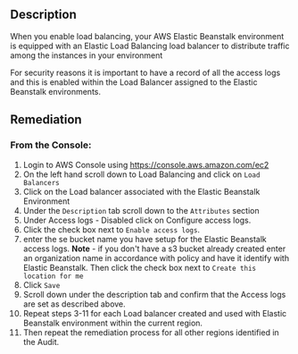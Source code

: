 ## Description

When you enable load balancing, your AWS Elastic Beanstalk environment is equipped with an Elastic Load Balancing load balancer to distribute traffic among the instances in your environment

For security reasons it is important to have a record of all the access logs and this is enabled within the Load Balancer assigned to the Elastic Beanstalk environments.

## Remediation

### From the Console:

1. Login to AWS Console using https://console.aws.amazon.com/ec2
2. On the left hand scroll down to Load Balancing and click on `Load Balancers`
3. Click on the Load balancer associated with the Elastic Beanstalk Environment
4. Under the `Description` tab scroll down to the `Attributes` section
5. Under Access logs - Disabled click on Configure access logs.
6. Click the check box next to `Enable access logs`.
7. enter the se bucket name you have setup for the Elastic Beanstalk access logs.
**Note** - if you don't have a s3 bucket already created enter an organization name in accordance with policy and have it identify with Elastic Beanstalk. Then click the check box next to `Create this location for me`
8. Click `Save`
9. Scroll down under the description tab and confirm that the Access logs are set as
described above.
10. Repeat steps 3-11 for each Load balancer created and used with Elastic
Beanstalk environment within the current region.
11. Then repeat the remediation process for all other regions identified in the Audit.